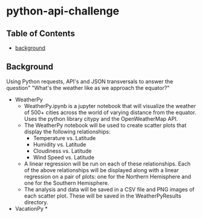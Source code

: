 # python-api-challenge

## Table of Contents
* [background](#background)

## Background
Using Python requests, API's and JSON transversals to answer the question" "What's the weather like as we approach the equator?"
* WeatherPy
  * WeatherPy.ipynb is a jupyter notebook that will visualize the weather of 500+ cities across the world of varying distance from the equator. Uses the python library citypy and the OpenWeatherMap API. 
  * The WeatherPy notebook will be used to create scatter plots that display the following relationships:
    * Temperature vs. Latitude
    * Humidity vs. Latitude
    * Cloudiness vs. Latitude
    * Wind Speed vs. Latitude
  * A linear regression will be run on each of these relationships. Each of the above relationships will be displayed along with a linear regression on a pair of plots: one for the Northern Hemisphere and one for the Southern Hemisphere. 
  * The analysis and data will be saved in a CSV file and PNG images of each scatter plot. These will be saved in the WeatherPyResults directory. 
* VacationPy
  *  
